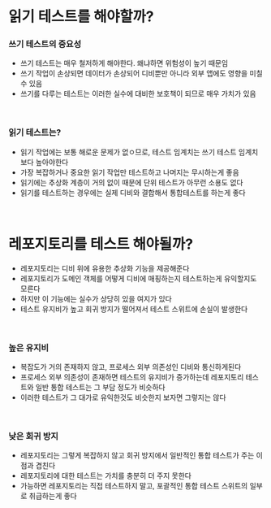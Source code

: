 # 읽기 테스트를 해야할까?

### 쓰기 테스트의 중요성

- 쓰기 테스트는 매우 철저하게 해야한다. 왜냐하면 위험성이 높기 때문임
- 쓰기 작업이 손상되면 데이터가 손상되어 디비뿐만 아니라 외부 앱에도 영향을 미칠 수 있음
- 쓰기를 다루는 테스트는 이러한 실수에 대비한 보호책이 되므로 매우 가치가 있음

<br>

### 읽기 테스트는?

- 읽기 작업에는 보통 해로운 문제가 없ㅇ므로, 테스트 임계치는 쓰기 테스트 임계치보다 높아야한다
- 가장 복잡하거나 중요한 읽기 작업만 테스트하고 나머지는 무시하는게 좋음
- 읽기에는 추상화 계층이 거의 없이 때문에 단위 테스트가 아무런 소용도 없다
- 읽기를 테스트하는 경우에는 실제 디비와 결합해서 통합테스트를 하는게 좋다

<br>

# 레포지토리를 테스트 해야될까?

- 레포지토리는 디비 위에 유용한 추상화 기능을 제공해준다
- 레포지토리가 도메인 객체를 어떻게 디비에 매핑하는지 테스트하는게 유익할지도 모른다
- 하지만 이 기능에는 실수가 상당히 있을 여지가 있다
- 테스트 유지비가 높고 회귀 방지가 떨어져서 테스트 스위트에 손실이 발생한다

<br>

### 높은 유지비

- 복잡도가 거의 존재하지 않고, 프로세스 외부 의존성인 디비와 통신하게된다
- 프로세스 외부 의존성이 존재하면 테스트의 유지비가 증가하는데 레포지토리 테스트와 일반 통합 테스트는 그 부담 정도가 비슷하다
- 이러한 테스트가 그 대가로 유익한것도 비슷한지 보자면 그렇지는 않다

<br>

### 낮은 회귀 방지

- 레포지토리는 그렇게 복잡하지 않고 회귀 방지에서 일반적인 통합 테스트가 주는 이점과 겹친다
- 레포지토리에 대한 테스트는 가치를 충분히 더 주지 못한다
- 가능하면 레포지토리는 직접 테스트하지 말고, 포괄적인 통합 테스트 스위트의 일부로 취급하는게 좋다
